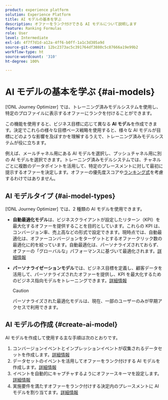 ```yaml
---
product: experience platform
solution: Experience Platform
title: AI モデルの基本を学ぶ
description: オファーをランク付けできる AI モデルについて説明します
feature: Ranking Formulas
role: User
level: Intermediate
exl-id: 4f7f7d1d-a12a-4ff6-b0ff-1a1c3d305a9d
source-git-commit: 12bc2373ac5c391764df3880c5c87666a19e99b2
workflow-type: ht
source-wordcount: '310'
ht-degree: 100%

---
```


# AI モデルの基本を学ぶ {#ai-models}

[!DNL Journey Optimizer] では、トレーニング済みモデルシステムを使用し、特定のプロファイルに表示するオファーにランクを付けることができます。

この機能を使用すると、ビジネス目標に応じて異なる **AI モデル**&#x200B;を作成できます。決定でこれらの様々な目標ベース戦略を使用すると、様々な AI モデルが目標にどのような影響を及ぼすかを理解するうえで、トレーニング済みモデルシステムが役に立ちます。

例えば、メールチャネル用にある AI モデルを選択し、プッシュチャネル用に別の AI モデルを選択できます。トレーニング済みモデルシステムでは、チャネルごとに複数のデータポイントを活用して、特定のプレースメントに対して最初に提示するオファーを決定します。オファーの優先度スコアや[ランキング式](create-ranking-formulas.md)を考慮するわけではありません。

## AI モデルタイプ {#ai-model-types}

[!DNL Journey Optimizer] では、2 種類の AI モデルを使用できます。

* **自動最適化モデル**&#x200B;は、ビジネスクライアントが設定したリターン（KPI）を最大化するオファーを提供することを目的としています。これらの KPI は、コンバージョン率、売上高などの形式で設定できます。現時点では、自動最適化は、オファーコンバージョンをターゲットとするオファークリック数の最適化に的を絞っています。自動最適化は、パーソナライズされておらず、オファーの「グローバルな」パフォーマンスに基づいて最適化されます。[詳細情報](auto-optimization-model.md)

* **パーソナライゼーションモデル**&#x200B;では、ビジネス目標を定義し、顧客データを活用して、パーソナライズされたオファーを提供し、KPI を最大化するためのビジネス指向モデルをトレーニングできます。[詳細情報](personalized-optimization-model.md)

   >[!CAUTION]
   >
   >パーソナライズされた最適化モデルは、現在、一部のユーザーのみが早期アクセスで利用できます。

## AI モデルの作成 {#create-ai-model}

AI モデルを作成して使用する主な手順は次のとおりです。

1. コンバージョンイベントとインプレッションイベントが収集されるデータセットを作成します。[詳細情報](create-dataset.md)
1. データセットのイベントを活用してオファーをランク付けする AI モデルを作成します。[詳細情報](create-ranking-strategies.md)
1. イベントを自動的にキャプチャするようにオファースキーマを設定します。[詳細情報](schema-requirement.md)
1. 実施要件を満たすオファーをランク付けする決定内のプレースメントに AI モデルを割り当てます。[詳細情報](../offer-activities/configure-offer-selection.md)
